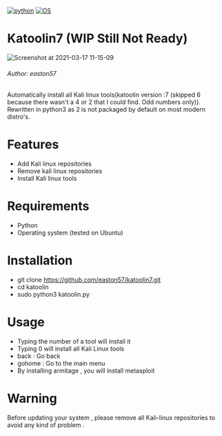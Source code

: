 
[![python](https://img.shields.io/badge/Program-Python-brightgreen.svg)](https://www.python.org/downloads/release/python/)
[![OS](https://img.shields.io/badge/Tested%20On-Linux-yellowgreen.svg)](https://en.wikipedia.org/wiki/Linux)
# Katoolin7 (WIP Still Not Ready)

![Screenshot at 2021-03-17 11-15-09](https://user-images.githubusercontent.com/69615463/111419571-e91c3380-8713-11eb-8041-4db26709c13d.png)


<h6>Author: easton57</h6>

Automatically install all Kali linux tools(katoolin version :7 (skipped 6 because there wasn't a 4 or 2 that I could find. Odd numbers only)). Rewritten in python3 as 2 is not packaged by default on most modern distro's.
# Features
- Add Kali linux repositories
- Remove kali linux repositories
- Install Kali linux tools

# Requirements
- Python 
- Operating system (tested on Ubuntu)

# Installation
- git clone https://github.com/easton57/katoolin7.git
- cd katoolin
- sudo python3 katoolin.py

# Usage
- Typing the number of a tool will install it
- Typing 0 will install all Kali Linux tools
- back : Go back
- gohome : Go to the main menu
- By installing armitage , you will install metasploit

# Warning
Before updating your system , please remove all Kali-linux repositories to avoid any kind of problem .
